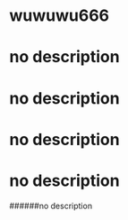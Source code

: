# wuwuwu666
# no description
# no description
# no description
# no description
######no description
